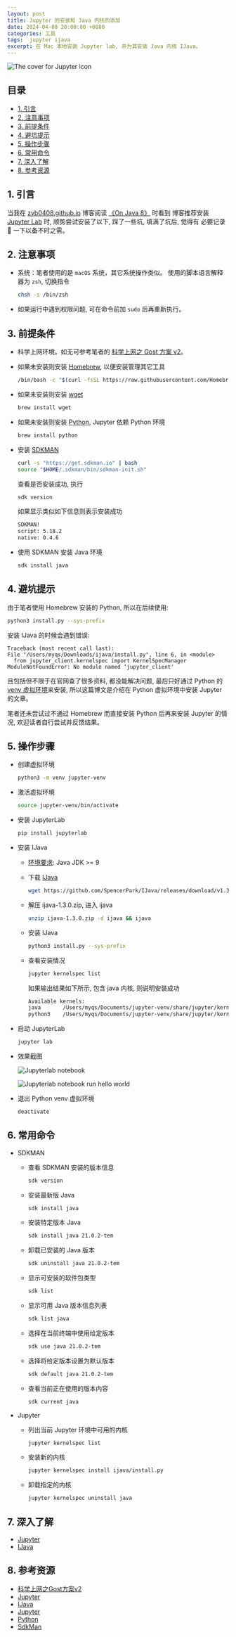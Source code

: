 ```yaml
---
layout: post
title: Jupyter 的安装和 Java 内核的添加
date: 2024-04-08 20:00:00 +0800
categories: 工具
tags:  jupyter ijava
excerpt: 在 Mac 本地安装 Jupyter lab, 并为其安装 Java 内核 IJava。
---
```


![The cover for Jupyter icon](/images/jupyter_app_icon_161280.png)

## 目录

- [1. 引言](#1-引言)
- [2. 注意事项](#2-注意事项)
- [3. 前提条件](#3-前提条件)
- [4. 避坑提示](#4-避坑提示)
- [5. 操作步骤](#5-操作步骤)
- [6. 常用命令](#6-常用命令)
- [7. 深入了解](#7-深入了解)
- [8. 参考资源](#8-参考资源)

## 1. 引言

当我在 [zyb0408.github.io][on-java8-blog] 博客阅读 [《On Java 8》][on-java8] 时看到
博客推荐安装 [Jupyter Lab][jupyter-install] 时, 顺势尝试安装了以下, 踩了一些坑, 填满了坑后, 觉得有
必要记录 📝 一下以备不时之需。

## 2. 注意事项

- 系统：笔者使用的是 `macOS` 系统，其它系统操作类似。
  使用的脚本语言解释器为 `zsh`, 切换指令

  ```bash
  chsh -s /bin/zsh
  ```

- 如果运行中遇到权限问题, 可在命令前加 `sudo` 后再重新执行。

## 3. 前提条件

- 科学上网环境。如无可参考笔者的 [科学上网之 Gost 方案 v2][beyondgfw]。

- 如果未安装则安装 [Homebrew][homebrew], 以便安装管理其它工具

  ```bash
  /bin/bash -c "$(curl -fsSL https://raw.githubusercontent.com/Homebrew/install/HEAD/install.sh)"
  ```

- 如果未安装则安装 [wget][wget]

  ```bash
  brew install wget
  ```

- 如果未安装则安装 [Python][python], Jupyter 依赖 Python 环境

  ```bash
  brew install python
  ```

- 安装 [SDKMAN][sdkman-install]

  ```bash
  curl -s "https://get.sdkman.io" | bash
  source "$HOME/.sdkman/bin/sdkman-init.sh"
  ```

  查看是否安装成功, 执行
  
  ```bash
  sdk version
  ```

  如果显示类似如下信息则表示安装成功

  ```bash
  SDKMAN!
  script: 5.18.2
  native: 0.4.6
  ```

- 使用 SDKMAN 安装 Java 环境

  ```bash
  sdk install java
  ```

## 4. 避坑提示

由于笔者使用 Homebrew 安装的 Python, 所以在后续使用:

```bash
python3 install.py --sys-prefix
```

安装 IJava 的时候会遇到错误:

```text
Traceback (most recent call last):
File "/Users/myqs/Downloads/ijava/install.py", line 6, in <module>
  from jupyter_client.kernelspec import KernelSpecManager
ModuleNotFoundError: No module named ‘jupyter_client'
```

且包括但不限于在官网查了很多资料, 都没能解决问题, 最后只好通过 Python 的 [venv 虚拟环境][python-venv]来安装,
所以这篇博文是介绍在 Python 虚拟环境中安装 Jupyter 的文章。

笔者还未尝试过不通过 Homebrew 而直接安装 Python 后再来安装 Jupyter 的情况, 欢迎读者自行尝试并反馈结果。

## 5. 操作步骤

- 创建虚拟环境

  ```bash
  python3 -m venv jupyter-venv
  ```

- 激活虚拟环境

  ```bash
  source jupyter-venv/bin/activate
  ```

- 安装 JupyterLab

  ```bash
  pip install jupyterlab
  ```

- 安装 IJava

  - [环境要求][ijava-requirements]: Java JDK >= 9

  - 下载 [IJava][ijava-releases]

    ```bash
    wget https://github.com/SpencerPark/IJava/releases/download/v1.3.0/ijava-1.3.0.zip
    ```

  - 解压 ijava-1.3.0.zip, 进入 ijava

    ```bash
    unzip ijava-1.3.0.zip -d ijava && ijava
    ```

  - 安装 IJava

    ```bash
    python3 install.py --sys-prefix
    ```

  - 查看安装情况

    ```bash
    jupyter kernelspec list
    ```

    如果输出结果如下所示, 包含 java 内核, 则说明安装成功

    ```bash
    Available kernels:
    java       /Users/myqs/Documents/jupyter-venv/share/jupyter/kernels/java
    python3    /Users/myqs/Documents/jupyter-venv/share/jupyter/kernels/python3
    ```

- 启动 JupyterLab

  ```bash
  jupyter lab
  ```

- 效果截图

  ![Jupyterlab notebook](/images/jupyterlab-notebook.png)

  ![Jupyterlab notebook run hello world](/images/jupyterlab-notebook-helloworld.png)

- 退出 Python venv 虚拟环境

  ```bash
  deactivate
  ```

## 6. 常用命令

- SDKMAN
  - 查看 SDKMAN 安装的版本信息

    ```bash
    sdk version
    ```

  - 安装最新版 Java

    ```bash
    sdk install java
    ```

  - 安装特定版本 Java

    ```bash
    sdk install java 21.0.2-tem
    ```
  
  - 卸载已安装的 Java 版本

    ```bash
    sdk uninstall java 21.0.2-tem
    ```

  - 显示可安装的软件包类型

    ```bash
    sdk list
    ```

  - 显示可用 Java 版本信息列表

    ```bash
    sdk list java
    ```

  - 选择在当前终端中使用给定版本

    ```bash
    sdk use java 21.0.2-tem
    ```

  - 选择将给定版本设置为默认版本

    ```bash
    sdk default java 21.0.2-tem
    ```

  - 查看当前正在使用的版本内容

    ```bash
    sdk current java
    ```

- Jupyter
  - 列出当前 Jupyter 环境中可用的内核

    ```bash
    jupyter kernelspec list
    ```

  - 安装新的内核

    ```bash
    jupyter kernelspec install ijava/install.py
    ```

  - 卸载指定的内核

    ```bash
    jupyter kernelspec uninstall java
    ```

## 7. 深入了解

- [Jupyter][jupyter]
- [IJava][ijava]

## 8. 参考资源

- [科学上网之Gost方案v2][beyondgfw]
- [Jupyter][jupyter]
- [IJava][ijava]
- [Jupyter][jupyter]
- [Python][python]
- [SdkMan][sdkman]

[beyondgfw]: https://meiyingqishi.github.io/科学上网/2023/05/20/科学上网之Gost方案v2.html
[homebrew]: https://brew.sh/zh-cn
[wget]: https://www.gnu.org/software/wget
[sdkman]: https://sdkman.io
[sdkman-install]: https://sdkman.io/install
[on-java8]: https://www.onjava8.com
[on-java8-blog]: https://zyb0408.github.io/gitbooks/onjava8
[ijava]: https://github.com/SpencerPark/IJava
[ijava-releases]: https://github.com/SpencerPark/IJava/releases
[ijava-requirements]: https://github.com/SpencerPark/IJava?tab=readme-ov-file#requirements
[jupyter]: https://jupyter.org
[jupyter-install]: https://jupyter.org/install
[python]: https://www.python.org
[python-venv]: https://docs.python.org/zh-cn/3/library/venv.html
